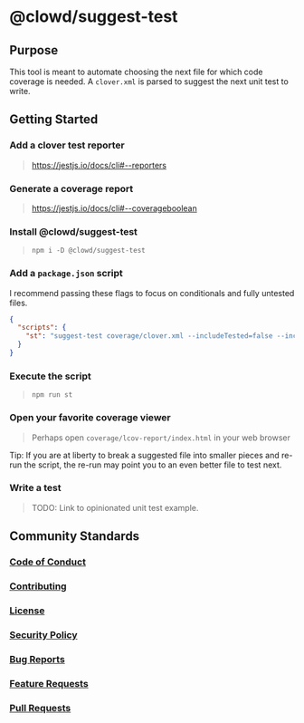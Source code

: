 # @clowd/suggest-test

## Purpose

This tool is meant to automate choosing the next file for which code coverage is needed. A `clover.xml` is parsed to suggest the next unit test to write.

## Getting Started

### Add a clover test reporter

> https://jestjs.io/docs/cli#--reporters

### Generate a coverage report

> https://jestjs.io/docs/cli#--coverageboolean

### Install @clowd/suggest-test

> `npm i -D @clowd/suggest-test`

### Add a `package.json` script

I recommend passing these flags to focus on conditionals and fully untested files.

```json
{
  "scripts": {
    "st": "suggest-test coverage/clover.xml --includeTested=false --includeStatements=false"
  }
}
```

### Execute the script

> `npm run st`

### Open your favorite coverage viewer

> Perhaps open `coverage/lcov-report/index.html` in your web browser

Tip: If you are at liberty to break a suggested file into smaller pieces and re-run the script, the re-run may point you to an even better file to test next.

### Write a test

> TODO: Link to opinionated unit test example.

## Community Standards

### [Code of Conduct](docs/CODE_OF_CONDUCT.md)

### [Contributing](docs/CONTRIBUTING.md)

### [License](LICENSE)

### [Security Policy](docs/SECURITY.md)

### [Bug Reports](.github/ISSUE_TEMPLATE/bug_report.md)

### [Feature Requests](.github/ISSUE_TEMPLATE/feature_request.md)

### [Pull Requests](.github/pull_request_template.md)
